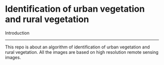 # Identification of urban vegetation and rural vegetation
Introduction
___
This repo is about an algorithm of identification of urban vegetation and rural vegetation. All the images are based on high resolution remote sensing images.
